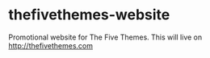 # thefivethemes-website
Promotional website for The Five Themes. This will live on http://thefivethemes.com
